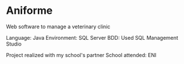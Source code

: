 # Aniforme
Web software to manage a veterinary clinic

Language: Java
Environment: SQL Server
BDD: Used SQL Management Studio


Project realized with my school's partner
School attended: ENI

